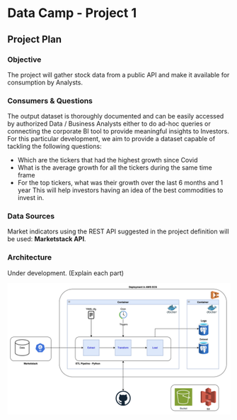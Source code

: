 # Data Camp - Project 1

## Project Plan

### Objective
The project will gather stock data from a public API and make it available for consumption by Analysts.

### Consumers & Questions
The output dataset is thoroughly documented and can be easily accessed by authorized Data / Business Analysts either to do ad-hoc queries or connecting the corporate BI tool to provide meaningful insights to Investors. 
For this particular development, we aim to provide a dataset capable of tackling the following questions:
 - Which are the tickers that had the highest growth since Covid
 - What is the average growth for all the tickers during the same time frame
 - For the top tickers, what was their growth over the last 6 months and 1 year
This will help investors having an idea of the best commodities to invest in.

### Data Sources
Market indicators using the REST API suggested in the project definition will be used: **Marketstack API**.

### Architecture
Under development. (Explain each part)

![images/architecture.png](images/architecture.png)
